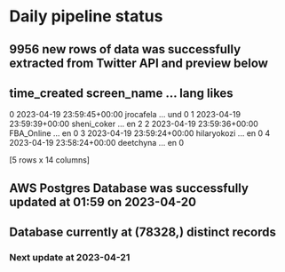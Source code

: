 # Daily pipeline status
## 9956 new rows of data was successfully extracted from Twitter API and preview below
##                time_created  screen_name  ... lang likes
0 2023-04-19 23:59:45+00:00    jrocafela  ...  und     0
1 2023-04-19 23:59:39+00:00  sheni_coker  ...   en     2
2 2023-04-19 23:59:36+00:00   FBA_Online  ...   en     0
3 2023-04-19 23:59:24+00:00  hilaryokozi  ...   en     0
4 2023-04-19 23:58:24+00:00    deetchyna  ...   en     0

[5 rows x 14 columns]
## AWS Postgres Database was successfully updated at  01:59 on 2023-04-20
## Database currently at (78328,) distinct records
### Next update at 2023-04-21
